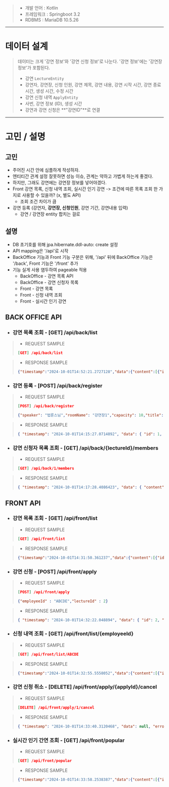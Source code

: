 >* 개발 언어 : Kotlin
>* 프레임워크 : Springboot 3.2
>* RDBMS : MariaDB 10.5.26
***

# 데이터 설계
> 데이터는 크게 '강연 정보'와 '강연 신청 정보'로 나눈다.
> '강연 정보'에는 '강연장 정보'가 포함된다.
>* 강연 ``` LectureEntity ```
>  * 강연자, 강연장, 신청 인원, 강연 제목, 강연 내용, 강연 시작 시간, 강연 종료 시간, 생성 시간, 수정 시간
>* 강연 신청 내역 ``` ApplyEntity ```
>  * 사번, 강연 정보 (ID), 생성 시간
>* 강연과 강연 신청은 **"강연ID"**로 연결
***

# 고민 / 설명
## 고민
* 주어진 시간 안에 심플하게 작성하자.
* 엔티티간 관계 설정 잘못하면 성능 이슈, 관계는 약하고 가볍게 하는게 좋겠다.
* 하지만, 그래도 강연에는 강연장 정보를 넣어야겠다.
* Front 강연 목록, 신청 내역 조회, 실시간 인기 강연 -> 조건에 따른 목록 조회 한 가지로 사용할 수 있을까? (x, 별도 API)
  * 조회 조건 차이가 큼
* 강연 등록 (강연자, **강연장, 신청인원**, 강연 기간, 강연내용 입력)
  * 강연 / 강연장 entity 합치는 걸로


## 설명
* DB 초기호를 위해 jpa.hibernate.ddl-auto: create 설정
* API mapping은 '/api'로 시작
* BackOffice 기능과 Front 기능 구분은 위해, '/api' 뒤에 BackOffice 기능은 '/back', Front 기능은 '/front' 추가
* 기능 실게 사용 염두하여 pageable 적용
  * BackOffice - 강연 목록 API
  * BackOffice - 강연 신청자 목록
  * Front - 강연 목록
  * Front - 신청 내역 조회
  * Front - 실시간 인기 강연



## BACK OFFICE API
* ### 강연 목록 조회 - [GET] /api/back/list
>* REQUEST SAMPLE
> ```json
> [GET] /api/back/list

>* RESPONSE SAMPLE
> ```json
> {"timestamp":"2024-10-01T14:52:21.2727128","data":{"content":[{"id":2,"speaker":"김창옥","roomName":"강연장1","capacity":10,"title":"포프리쇼1","description":"행복한 순간을 기억해주세요1","startTime":"2024-10-02T10:00:00","endTime":"2024-10-02T13:00:00","createTime":"2024-10-01T14:31:20.161914","updateTime":null},{"id":1,"speaker":"법륜스님","roomName":"강연장1","capacity":10,"title":"즉문즉설1","description":"생각보다 간단한 행복해지는 방법1","startTime":"2024-10-02T15:00:00","endTime":"2024-10-02T17:00:00","createTime":"2024-10-01T14:15:27.023214","updateTime":null}],"pageable":{"pageNumber":0,"pageSize":10,"sort":{"empty":false,"sorted":true,"unsorted":false},"offset":0,"paged":true,"unpaged":false},"last":true,"totalElements":2,"totalPages":1,"size":10,"number":0,"sort":{"empty":false,"sorted":true,"unsorted":false},"first":true,"numberOfElements":2,"empty":false},"error":null}


* ### 강연 등록 - [POST] /api/back/register
>* REQUEST SAMPLE
> ```json
> [POST] /api/back/register
> 
> {"speaker": "법륜스님","roomName": "강연장1","capacity": 10,"title": "즉문즉설1","description": "생각보다 간단한 행복해지는 방법1","startTime": "2024-10-02 15:00:00","endTime": "2024-10-02 17:00:00"}

> * RESPONSE SAMPLE
> ```json
> { "timestamp": "2024-10-01T14:15:27.0714892", "data": { "id": 1, "speaker": "법륜스님", "roomName": "강연장1", "capacity": 10, "title": "즉문즉설1", "description": "생각보다 간단한 행복해지는 방법1", "startTime": "2024-10-02T15:00:00", "endTime": "2024-10-02T17:00:00", "createTime": "2024-10-01T14:15:27.0232144", "updateTime": null }, "error": null }


* ### 강연 신청자 목록 조회 - [GET] /api/back/{lectureId}/members
>* REQUEST SAMPLE
> ```json
> [GET] /api/back/1/members

>* RESPONSE SAMPLE
> ```json
> { "timestamp": "2024-10-01T14:17:28.4086423", "data": { "content": [ { "id": 1, "employeeId": "ABCDE", "lecture": { "id": 1, "speaker": "법륜스님", "roomName": "강연장1", "capacity": 10, "title": "즉문즉설1", "description": "생각보다 간단한 행복해지는 방법1", "startTime": "2024-10-02T15:00:00", "endTime": "2024-10-02T17:00:00", "createTime": "2024-10-01T14:15:27.023214", "updateTime": null }, "createTime": "2024-10-01T14:17:16" } ], "pageable": { "pageNumber": 0, "pageSize": 10, "sort": { "empty": false, "sorted": true, "unsorted": false }, "offset": 0, "paged": true, "unpaged": false }, "last": true, "totalElements": 1, "totalPages": 1, "size": 10, "number": 0, "sort": { "empty": false, "sorted": true, "unsorted": false }, "first": true, "numberOfElements": 1, "empty": false }, "error": null }



## FRONT API
* ### 강연 목록 조회 - [GET] /api/front/list
>* REQUEST SAMPLE
> ```json
> [GET] /api/front/list

> * RESPONSE SAMPLE
> ```json
> {"timestamp":"2024-10-01T14:31:50.361237","data":{"content":[{"id":2,"speaker":"김창옥","roomName":"강연장1","capacity":10,"title":"포프리쇼1","description":"행복한 순간을 기억해주세요1","startTime":"2024-10-02T10:00:00","endTime":"2024-10-02T13:00:00","createTime":"2024-10-01T14:31:20.161914","updateTime":null},{"id":1,"speaker":"법륜스님","roomName":"강연장1","capacity":10,"title":"즉문즉설1","description":"생각보다 간단한 행복해지는 방법1","startTime":"2024-10-02T15:00:00","endTime":"2024-10-02T17:00:00","createTime":"2024-10-01T14:15:27.023214","updateTime":null}],"pageable":{"pageNumber":0,"pageSize":10,"sort":{"empty":false,"sorted":true,"unsorted":false},"offset":0,"paged":true,"unpaged":false},"last":true,"totalPages":1,"totalElements":2,"size":10,"number":0,"sort":{"empty":false,"sorted":true,"unsorted":false},"first":true,"numberOfElements":2,"empty":false},"error":null}


* ### 강연 신청 - [POST] /api/front/apply
>* REQUEST SAMPLE
> ```json
> [POST] /api/front/apply
> 
> {"employeeId" : "ABCDE","lectureId" : 2}

> * RESPONSE SAMPLE
> ```json
> { "timestamp": "2024-10-01T14:32:22.048894", "data": { "id": 2, "employeeId": "ABCDE", "lecture": { "id": 2, "speaker": "김창옥", "roomName": "강연장1", "capacity": 10, "title": "포프리쇼1", "description": "행복한 순간을 기억해주세요1", "startTime": "2024-10-02T10:00:00", "endTime": "2024-10-02T13:00:00", "createTime": "2024-10-01T14:31:20.161914", "updateTime": null }, "createTime": "2024-10-01T14:32:22.0439003" }, "error": null }


* ### 신청 내역 조회 - [GET] /api/front/list/{employeeId}
>* REQUEST SAMPLE
> ```json
> [GET] /api/front/list/ABCDE

> * RESPONSE SAMPLE
> ```json
> {"timestamp":"2024-10-01T14:32:55.5558052","data":{"content":[{"id":2,"employeeId":"ABCDE","lecture":{"id":2,"speaker":"김창옥","roomName":"강연장1","capacity":10,"title":"포프리쇼1","description":"행복한 순간을 기억해주세요1","startTime":"2024-10-02T10:00:00","endTime":"2024-10-02T13:00:00","createTime":"2024-10-01T14:31:20.161914","updateTime":null},"createTime":"2024-10-01T14:32:22.0439"},{"id":1,"employeeId":"ABCDE","lecture":{"id":1,"speaker":"법륜스님","roomName":"강연장1","capacity":10,"title":"즉문즉설1","description":"생각보다 간단한 행복해지는 방법1","startTime":"2024-10-02T15:00:00","endTime":"2024-10-02T17:00:00","createTime":"2024-10-01T14:15:27.023214","updateTime":null},"createTime":"2024-10-01T14:17:16"}],"pageable":{"pageNumber":0,"pageSize":10,"sort":{"empty":false,"sorted":true,"unsorted":false},"offset":0,"paged":true,"unpaged":false},"last":true,"totalPages":1,"totalElements":2,"size":10,"number":0,"sort":{"empty":false,"sorted":true,"unsorted":false},"first":true,"numberOfElements":2,"empty":false},"error":null}


* ### 강연 신청 취소 - [DELETE] /api/front/apply/{applyId}/cancel
>* REQUEST SAMPLE
> ```json
> [DELETE] /api/front/apply/1/cancel

> * RESPONSE SAMPLE
> ```json
> { "timestamp": "2024-10-01T14:33:40.3120468", "data": null, "error": null }


* ### 실시간 인기 간연 조회 - [GET] /api/front/popular
>* REQUEST SAMPLE
> ```json
> [GET] /api/front/popular

> * RESPONSE SAMPLE
> ```json
> {"timestamp":"2024-10-01T14:33:58.2538387","data":{"content":[{"id":2,"speaker":"김창옥","roomName":"강연장1","capacity":10,"title":"포프리쇼1","description":"행복한 순간을 기억해주세요1","startTime":"2024-10-02T10:00:00","endTime":"2024-10-02T13:00:00","createTime":"2024-10-01T14:31:20.161914","updateTime":null}],"pageable":{"pageNumber":0,"pageSize":10,"sort":{"empty":false,"sorted":true,"unsorted":false},"offset":0,"paged":true,"unpaged":false},"last":true,"totalPages":1,"totalElements":1,"size":10,"number":0,"sort":{"empty":false,"sorted":true,"unsorted":false},"first":true,"numberOfElements":1,"empty":false},"error":null}